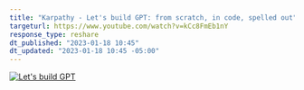 ```yaml
---
title: "Karpathy - Let's build GPT: from scratch, in code, spelled out"
targeturl: https://www.youtube.com/watch?v=kCc8FmEb1nY 
response_type: reshare
dt_published: "2023-01-18 10:45"
dt_updated: "2023-01-18 10:45 -05:00"
---
```


[![Let's build GPT](https://yewtu.be/vi/kCc8FmEb1nY/maxres.jpg)](https://www.youtube.com/watch?v=kCc8FmEb1nY "Let's build GPT")